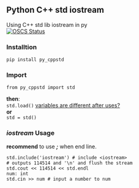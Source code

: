## Python C++ std iostream
Using C++ std lib iostream in py  
[![OSCS Status](https://www.oscs1024.com/platform/badge/Chinese-Cyq20100313/py_cppstd.svg?size=small)](https://www.oscs1024.com/project/Chinese-Cyq20100313/py_cppstd?ref=badge_small)

### Installtion
    pip install py_cppstd

### Import
    from py_cppstd import std  
__then__:  
`std.load()` 
[variables are different after uses?](why_load.md)  
__or__  
`std = std()`

### *iostream* Usage

**recommend** to use ***;*** when end line.  

    std.include('iostream') # include <iostream>  
    # outputs 114514 and '\n' and flush the stream  
    std.cout << 114514 << std.endl  
    num: int  
    std.cin >> num # input a number to num
